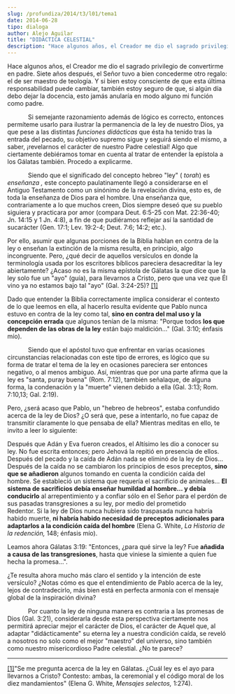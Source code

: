 ```yaml
---
slug: /profundiza/2014/t3/l01/tema1
date: 2014-06-28
tipo: dialoga
author: Alejo Aguilar
title: "DIDÁCTICA CELESTIAL"
description: "Hace algunos años, el Creador me dio el sagrado privilegio de convertirme en  padre. Siete años después, el Señor tuvo a bien concederme otro regalo: el de  ser maestro de teología. Y si bien estoy consciente de que esta última  responsabilidad puede cambiar, también estoy seg..."
---
```


Hace algunos años, el Creador me dio el sagrado privilegio de convertirme en padre. Siete años después, el Señor tuvo a bien concederme otro regalo: el de ser maestro de teología. Y si bien estoy consciente de que esta última responsabilidad puede cambiar, también estoy seguro de que, si algún día debo dejar la docencia, esto jamás anularía en modo alguno mi función como padre.

            Si semejante razonamiento además de lógico es correcto, entonces permíteme usarlo para ilustrar la permanencia de la ley de nuestro Dios, ya que pese a las distintas _funciones_ _didácticas_ que ésta ha tenido tras la entrada del pecado, su objetivo supremo sigue y seguirá siendo el mismo, a saber, ¡revelarnos el carácter de nuestro Padre celestial! Algo que ciertamente debiéramos tomar en cuenta al tratar de entender la epístola a los Gálatas también. Procedo a explicarme.

            Siendo que el significado del concepto hebreo "ley" ( _torah_) es _enseñanza_ _,_ este concepto paulatinamente llegó a considerarse en el Antiguo Testamento como un sinónimo de la revelación divina, esto es, de toda la enseñanza de Dios para el hombre. Una enseñanza que, contrariamente a lo que muchos creen, Dios siempre deseó que su pueblo siguiera y practicara por amor (compara Deut. 6:5-25 con Mat. 22:36-40; Jn. 14:15 y 1 Jn. 4:8), a fin de que pudiéramos reflejar así la santidad de sucarácter (Gen. 17:1; Lev. 19:2-4; Deut. 7:6; 14:2; etc.).

Por ello, asumir que algunas porciones de la Biblia hablan en contra de la ley o enseñan la extinción de la misma resulta, en principio, algo incongruente. Pero, ¿qué decir de aquellos versículos en donde la terminología usada por los escritores bíblicos pareciera desacreditar la ley abiertamente? ¿Acaso no es la misma epístola de Gálatas la que dice que la ley solo fue un "ayo" (guía), para llevarnos a Cristo, pero que una vez que Él vino ya no estamos bajo tal "ayo" (Gal. 3:24-25)? [[1]](#_edn1 "")

Dado que entender la Biblia correctamente implica considerar el contexto de lo que leemos en ella, al hacerlo resulta evidente que Pablo nunca estuvo en contra de la ley como tal, **sino en contra del mal uso y la concepción errada** que algunos tenían de la misma: "Porque todos **los que dependen de las obras de la ley** están bajo maldición…" (Gal. 3:10; énfasis mío).

            Siendo que el apóstol tuvo que enfrentar en varias ocasiones circunstancias relacionadas con este tipo de errores, es lógico que su forma de tratar el tema de la ley en ocasiones pareciera ser entonces negativo, o al menos ambiguo. Así, mientras que por una parte afirma que la ley es "santa, puray buena" (Rom. 7:12), también señalaque, de alguna forma, la condenación y la "muerte" vienen debido a ella (Gal. 3:13; Rom. 7:10,13; Gal. 2:19).

Pero, ¿será acaso que Pablo, un "hebreo de hebreos", estaba confundido acerca de la ley de Dios? ¿O será que, pese a intentarlo, no fue capaz de transmitir claramente lo que pensaba de ella? Mientras meditas en ello, te invito a leer lo siguiente:

Después que Adán y Eva fueron creados, el Altísimo les dio a conocer su ley. No fue escrita entonces; pero Jehová la repitió en presencia de ellos. Después del pecado y la caída de Adán nada se eliminó de la ley de Dios… Después de la caída no se cambiaron los principios de esos preceptos, **sino que se añadieron** algunos tomando en cuenta la condición caída del hombre. Se estableció un sistema que requería el sacrificio de animales… **El sistema de sacrificios debía enseñar humildad al hombre… y debía conducirlo** al arrepentimiento y a confiar sólo en el Señor para el perdón de sus pasadas transgresiones a su ley, por medio del prometido Redentor. Si la ley de Dios nunca hubiera sido traspasada nunca habría habido muerte, **ni habría habido necesidad de preceptos adicionales para adaptarlos a la condición caída del hombre** (Elena G. White, _La_ _Historia de la redención,_ 148; énfasis mío).

Leamos ahora Gálatas 3:19: "Entonces, ¿para qué sirve la ley? Fue **añadida a causa de las transgresiones**, hasta que viniese la simiente a quien fue hecha la promesa…".

¿Te resulta ahora mucho más claro el sentido y la intención de este versículo? ¿Notas cómo es que el entendimiento de Pablo acerca de la ley, lejos de contradecirlo, más bien está en perfecta armonía con el mensaje global de la inspiración divina?

            Por cuanto la ley de ninguna manera es contraria a las promesas de Dios (Gal. 3:21), considerarla desde esta perspectiva ciertamente nos permitirá apreciar mejor el carácter de Dios, el carácter de Aquel que, al adaptar "didácticamente" su eterna ley a nuestra condición caída, se reveló a nosotros no solo como el mejor "maestro" del universo, sino también como nuestro misericordioso Padre celestial. ¿No te parece?

* * *

[[1]](#_ednref1 "")"Se me pregunta acerca de la ley en Gálatas. ¿Cuál ley es el ayo para llevarnos a Cristo? Contesto: ambas, la ceremonial y el código moral de los diez mandamientos" (Elena G. White, _Mensajes selectos,_ 1:274).
